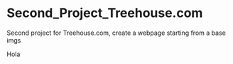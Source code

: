 # Second_Project_Treehouse.com

Second project for Treehouse.com, create a webpage starting from a base imgs

Hola 